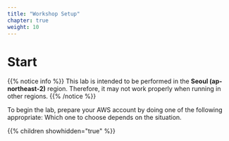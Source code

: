 ```yaml
---
title: "Workshop Setup"
chapter: true
weight: 10
---
```


# Start
{{% notice info %}}
This lab is intended to be performed in the **Seoul (ap-northeast-2)** region. Therefore, it may not work properly when running in other regions.
{{% /notice %}}

To begin the lab, prepare your AWS account by doing one of the following appropriate: Which one to choose depends on the situation.

{{% children showhidden="true" %}}
